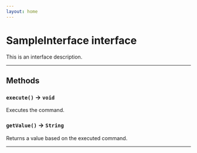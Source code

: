 ```yaml
---
layout: home
---
```


# SampleInterface interface

This is an interface description.

---

## Methods

### `execute()` → `void`

Executes the command.

### `getValue()` → `String`

Returns a value based on the executed command.

---
